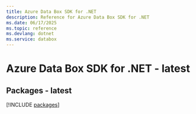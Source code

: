 ```yaml
---
title: Azure Data Box SDK for .NET
description: Reference for Azure Data Box SDK for .NET
ms.date: 06/17/2025
ms.topic: reference
ms.devlang: dotnet
ms.service: databox
---
```

# Azure Data Box SDK for .NET - latest
## Packages - latest
[!INCLUDE [packages](data-box-index.md)]